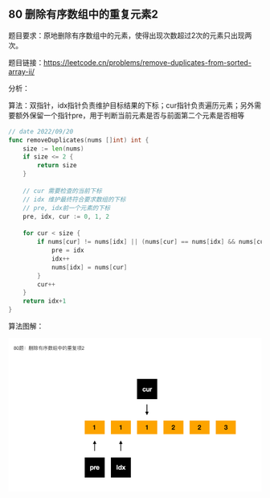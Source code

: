 ## 80 删除有序数组中的重复元素2

题目要求：原地删除有序数组中的元素，使得出现次数超过2次的元素只出现两次。

题目链接：https://leetcode.cn/problems/remove-duplicates-from-sorted-array-ii/



分析：

算法：双指针，idx指针负责维护目标结果的下标；cur指针负责遍历元素；另外需要额外保留一个指针pre，用于判断当前元素是否与前面第二个元素是否相等

```go
// date 2022/09/20
func removeDuplicates(nums []int) int {
    size := len(nums)
    if size <= 2 {
        return size
    }

    // cur 需要检查的当前下标
    // idx 维护最终符合要求数组的下标
    // pre, idx前一个元素的下标
    pre, idx, cur := 0, 1, 2

    for cur < size {
        if nums[cur] != nums[idx] || (nums[cur] == nums[idx] && nums[cur] != nums[pre]) {
            pre = idx
            idx++
            nums[idx] = nums[cur]
        }
        cur++
    }
    return idx+1
}
```



算法图解：

![image-20220920214614765](../images/80.png)